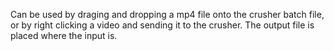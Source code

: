 Can be used by draging and dropping a mp4 file onto the crusher batch file, or by right clicking a video and sending it to the crusher.
The output file is placed where the input is.

